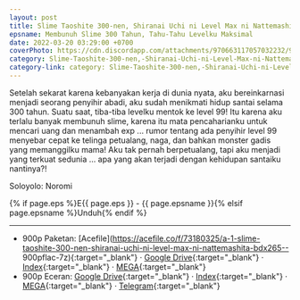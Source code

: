 ```yaml
---
layout: post
title: Slime Taoshite 300-nen, Shiranai Uchi ni Level Max ni Nattemashita (BD) - Paketan
epsname: Membunuh Slime 300 Tahun, Tahu-Tahu Levelku Maksimal
date: 2022-03-20 03:29:00 +0700
coverPhoto: https://cdn.discordapp.com/attachments/970663117057032232/980279959295754250/45feYn6zwVrwLcBtiaLOXzavtOT.jpg
category: Slime-Taoshite-300-nen,-Shiranai-Uchi-ni-Level-Max-ni-Nattemashita-bd
category-link: category: Slime-Taoshite-300-nen,-Shiranai-Uchi-ni-Level-Max-ni-Nattemashita
---
```


Setelah sekarat karena kebanyakan kerja di dunia nyata, aku bereinkarnasi menjadi seorang penyihir abadi, aku sudah menikmati hidup santai selama 300 tahun. Suatu saat, tiba-tiba levelku mentok ke level 99! Itu karena aku terlalu banyak membunuh slime, karena itu mata pencaharianku untuk mencari uang dan menambah exp ... rumor tentang ada penyihir level 99 menyebar cepat ke telinga petualang, naga, dan bahkan monster gadis yang memanggilku mama!
Aku tak pernah berpetualang, tapi aku menjadi yang terkuat sedunia ... apa yang akan terjadi dengan kehidupan santaiku nantinya?!

Soloyolo: Noromi

{% if page.eps %}E{{ page.eps }} - {{ page.epsname }}{% elsif page.epsname %}Unduh{% endif %}

---
- 900p Paketan: [Acefile](https://acefile.co/f/73180325/a-1-slime-taoshite-300-nen-shiranai-uchi-ni-level-max-ni-nattemashita-bdx265-- 900pflac-7z){:target="_blank"} &middot; [Google Drive](https://drive.google.com/file/d/1uyngHnDfip4VVLPUR6cpkT19SW8w6enG/view?usp=share_link){:target="_blank"} &middot; [Index](https://proyek.a-1ddl.workers.dev/1:/%5BA-1%5D%20Slime%20Taoshite%20300-nen,%20Shiranai%20Uchi%20ni%20Level%20Max%20ni%20Nattemashita%20%5BBD%5D%5Bx265%20900p%5D%5BFLAC%5D.7z){:target="_blank"} &middot; [MEGA](https://mega.nz/file/F3xRVYQQ#4UKuqLb9a-T0aVG0qcHiRM3lU71TUWqYRItMiKhSvFY){:target="_blank"}<br>
- 900p Eceran: [Google Drive](https://drive.google.com/drive/folders/1-Fy3RW1C1F-OfM-7e6pshtdWkALHrtir?usp=sharing){:target="_blank"} &middot; [Index](https://proyek.a-1ddl.workers.dev/0:/Musim%20Semi%202021/%5BBD%5D/%5BA-1%5D%20Slime%20Taoshite%20300-nen,%20Shiranai%20Uchi%20ni%20Level%20Max%20ni%20Nattemashita%20%5BBD%5D%5Bx265%20900p%5D%5BFLAC%5D/){:target="_blank"} &middot; [MEGA](https://mega.nz/folder/dyRhRAbK#uYseB8TYisz0af5AZQI8gQ){:target="_blank"} &middot; [Telegram](https://t.me/a1fansub/65){:target="_blank"}
